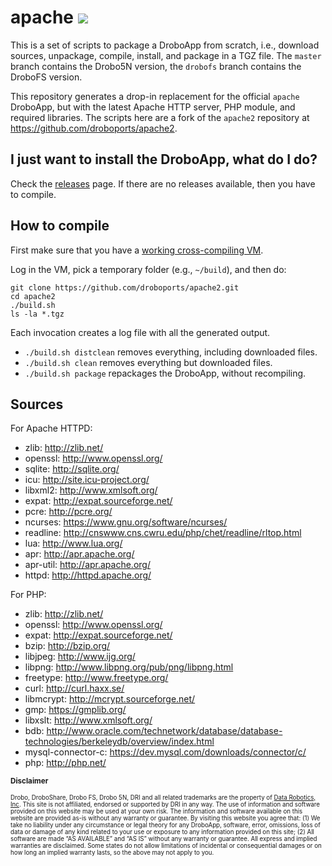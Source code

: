 # apache ![](https://travis-ci.org/droboports/apache.svg?branch=master)

This is a set of scripts to package a DroboApp from scratch, i.e., download sources, unpackage, compile, install, and package in a TGZ file. The `master` branch contains the Drobo5N version, the `drobofs` branch contains the DroboFS version.

This repository generates a drop-in replacement for the official `apache` DroboApp, but with the latest Apache HTTP server, PHP module, and required libraries. The scripts here are a fork of the `apache2` repository at https://github.com/droboports/apache2.

## I just want to install the DroboApp, what do I do?

Check the [releases](https://github.com/droboports/apache2/releases) page. If there are no releases available, then you have to compile.

## How to compile

First make sure that you have a [working cross-compiling VM](https://github.com/droboports/droboports.github.io/wiki/Setting-up-a-VM).

Log in the VM, pick a temporary folder (e.g., `~/build`), and then do:

```
git clone https://github.com/droboports/apache2.git
cd apache2
./build.sh
ls -la *.tgz
```

Each invocation creates a log file with all the generated output.

* `./build.sh distclean` removes everything, including downloaded files.
* `./build.sh clean` removes everything but downloaded files.
* `./build.sh package` repackages the DroboApp, without recompiling.

## Sources

For Apache HTTPD:

* zlib: http://zlib.net/
* openssl: http://www.openssl.org/
* sqlite: http://sqlite.org/
* icu: http://site.icu-project.org/
* libxml2: http://www.xmlsoft.org/
* expat: http://expat.sourceforge.net/
* pcre: http://pcre.org/
* ncurses: https://www.gnu.org/software/ncurses/
* readline: http://cnswww.cns.cwru.edu/php/chet/readline/rltop.html
* lua: http://www.lua.org/
* apr: http://apr.apache.org/
* apr-util: http://apr.apache.org/
* httpd: http://httpd.apache.org/

For PHP:

* zlib: http://zlib.net/
* openssl: http://www.openssl.org/
* expat: http://expat.sourceforge.net/
* bzip: http://bzip.org/
* libjpeg: http://www.ijg.org/
* libpng: http://www.libpng.org/pub/png/libpng.html
* freetype: http://www.freetype.org/
* curl: http://curl.haxx.se/
* libmcrypt: http://mcrypt.sourceforge.net/
* gmp: https://gmplib.org/
* libxslt: http://www.xmlsoft.org/
* bdb: http://www.oracle.com/technetwork/database/database-technologies/berkeleydb/overview/index.html
* mysql-connector-c: https://dev.mysql.com/downloads/connector/c/
* php: http://php.net/

<sub>**Disclaimer**</sub>

<sub><sub>Drobo, DroboShare, Drobo FS, Drobo 5N, DRI and all related trademarks are the property of [Data Robotics, Inc](http://www.drobo.com/). This site is not affiliated, endorsed or supported by DRI in any way. The use of information and software provided on this website may be used at your own risk. The information and software available on this website are provided as-is without any warranty or guarantee. By visiting this website you agree that: (1) We take no liability under any circumstance or legal theory for any DroboApp, software, error, omissions, loss of data or damage of any kind related to your use or exposure to any information provided on this site; (2) All software are made “AS AVAILABLE” and “AS IS” without any warranty or guarantee. All express and implied warranties are disclaimed. Some states do not allow limitations of incidental or consequential damages or on how long an implied warranty lasts, so the above may not apply to you.</sub></sub>
